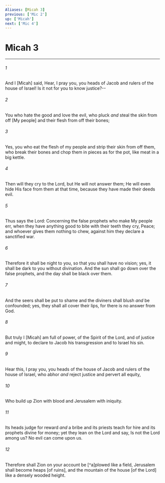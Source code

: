```yaml
---
Aliases: [Micah 3]
previous: ['Mic 2']
up: ['Micah']
next: ['Mic 4']
---
```

# Micah 3

***














###### 1 






And I [Micah] said, Hear, I pray you, you heads of Jacob and rulers of the house of Israel! Is it not for you to know justice?-- 













###### 2 






You who hate the good and love the evil, who pluck _and_ steal the skin from off [My people] and their flesh from off their bones; 













###### 3 






Yes, you who eat the flesh of my people and strip their skin from off them, who break their bones and chop them in pieces as for the pot, like meat in a big kettle. 













###### 4 






Then will they cry to the Lord, but He will not answer them; He will even hide His face from them at that time, because they have made their deeds evil. 













###### 5 






Thus says the Lord: Concerning the false prophets who make My people err, when they have anything good to bite with their teeth they cry, Peace; and whoever gives them nothing to chew, against him they declare a sanctified war. 













###### 6 






Therefore it shall be night to you, so that you shall have no vision; yes, it shall be dark to you without divination. And the sun shall go down over the false prophets, and the day shall be black over them. 













###### 7 






And the seers shall be put to shame and the diviners shall blush _and_ be confounded; yes, they shall all cover their lips, for there is no answer from God. 













###### 8 






But truly I [Micah] am full of power, of the Spirit of the Lord, and of justice and might, to declare to Jacob his transgression and to Israel his sin. 













###### 9 






Hear this, I pray you, you heads of the house of Jacob and rulers of the house of Israel, who abhor _and_ reject justice and pervert all equity, 













###### 10 






Who build up Zion with blood and Jerusalem with iniquity. 













###### 11 






Its heads judge for reward _and_ a bribe and its priests teach for hire and its prophets divine for money; yet they lean on the Lord and say, Is not the Lord among us? No evil can come upon us. 













###### 12 






Therefore shall Zion on your account be [^a]plowed like a field, Jerusalem shall become heaps [of ruins], and the mountain of the house [of the Lord] like a densely wooded height.
